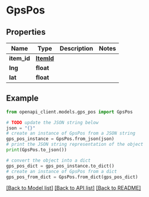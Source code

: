 # GpsPos


## Properties

Name | Type | Description | Notes
------------ | ------------- | ------------- | -------------
**item_id** | [**ItemId**](ItemId.md) |  | 
**lng** | **float** |  | 
**lat** | **float** |  | 

## Example

```python
from openapi_client.models.gps_pos import GpsPos

# TODO update the JSON string below
json = "{}"
# create an instance of GpsPos from a JSON string
gps_pos_instance = GpsPos.from_json(json)
# print the JSON string representation of the object
print(GpsPos.to_json())

# convert the object into a dict
gps_pos_dict = gps_pos_instance.to_dict()
# create an instance of GpsPos from a dict
gps_pos_from_dict = GpsPos.from_dict(gps_pos_dict)
```
[[Back to Model list]](../README.md#documentation-for-models) [[Back to API list]](../README.md#documentation-for-api-endpoints) [[Back to README]](../README.md)


